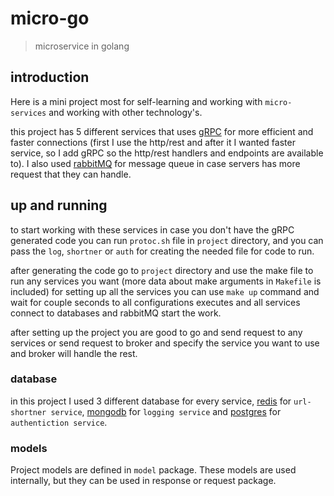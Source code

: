 # micro-go
> microservice in golang 

## introduction
 Here is a mini project most for self-learning and working with `micro-services` and working with other technology's.

 this project has 5 different services that uses [gRPC](https://github.com/grpc/grpc-go) for more efficient and faster connections
 (first I use the http/rest and after it I wanted faster service, so I add gRPC so the http/rest handlers and endpoints are available to).
 I also used [rabbitMQ](https://www.rabbitmq.com) for message queue in case servers has more request that they can handle.
 
## up and running 
 to start working with these services in case you don't have the gRPC generated code you can run `protoc.sh` file in `project`
 directory, and you can pass the `log`, `shortner` or `auth` for creating the needed file for code to run.
 
 after generating the code go to `project` directory and use the make file to run any services you want (more data about make arguments in `Makefile` is included)
 for setting up all the services you can use `make up` command and wait for couple seconds to all configurations executes 
 and all services connect to databases and rabbitMQ start the work.
 
 after setting up the project you are good to go and send request to any services or send request to broker and specify the service you want to use
 and broker will handle the rest.
 
### database 
 in this project I used 3 different database for every service, [redis](https://github.com/redis/redis) for `url-shortner service`, 
 [mongodb](https://github.com/mongodb/mongo) for `logging service` and [postgres](https://www.postgresql.org) for `authentiction service`.
 
### models 
Project models are defined in `model` package. These models are used internally, but they can be used in response or request package.


